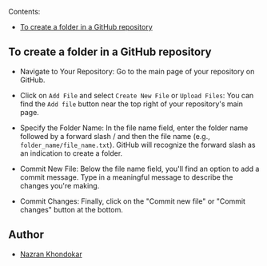 Contents:
- [To create a folder in a GitHub repository](#To-create-a-folder-in-a-GitHub-repository)

## To create a folder in a GitHub repository

- Navigate to Your Repository:
  Go to the main page of your repository on GitHub.
  
- Click on `Add File` and select `Create New File` or `Upload Files`:
  You can find the `Add file` button near the top right of your repository's main page.
  
- Specify the Folder Name:
  In the file name field, enter the folder name followed by a forward slash / and then the file name (e.g., `folder_name/file_name.txt`).
  GitHub will recognize the forward slash as an indication to create a folder.
  
- Commit New File:
  Below the file name field, you'll find an option to add a commit message. Type in a meaningful message to describe the changes you're making.
  
- Commit Changes:
  Finally, click on the "Commit new file" or "Commit changes" button at the bottom.

## Author

- [Nazran Khondokar][author]

<!-- Definitions -->
[author]: https://www.linkedin.com/in/nazran91/
